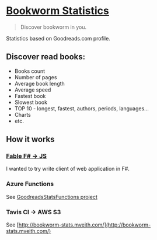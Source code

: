 # [Bookworm Statistics](http://bookworm-stats.mveith.com/)

> Discover bookworm in you.

Statistics based on Goodreads.com profile.

## Discover read books:
 - Books count
 - Number of pages
 - Average book length
 - Average speed
 - Fastest book
 - Slowest book
 - TOP 10 - longest, fastest, authors, periods, languages...
 - Charts
 - etc.

## How it works
### [Fable F# -> JS](http://fable.io/)
I wanted to try write client of web application in F#.

### Azure Functions
See [GoodreadsStatsFunctions project](https://github.com/mveith/GoodreadsStatsFunctions)

### Tavis CI -> AWS S3
See [http://bookworm-stats.mveith.com/](http://bookworm-stats.mveith.com/)